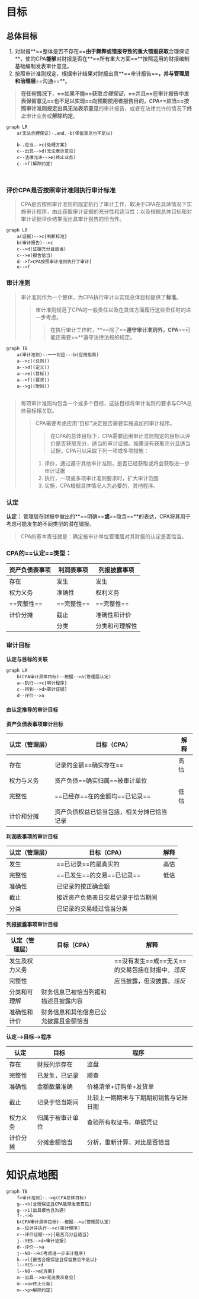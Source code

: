 # 目标

## 总体目标

1. 对财报**==整体是否不存在==**由于舞弊或错报导致的重大错报获取**合理保证**，使的CPA**能够**对财报是否在**==所有重大方面==**按照适用的财报编制基础编制发表审计意见。
2. 按照审计准则规定，根据审计结果对财报出具**==审计报告==**，并与管理层和治理层**==沟通==**。

> **在任何情况下**，**==如果不能==**获取*合理保证*，**==并且==**在审计报告中发表保留意见**==也不足以实现==**向预期使用者报告目的，CPA**==应当==**按照审计准则规定出具**无法表示意见**的审计报告，或者在法律允许的情况下**终止**审计业务或**解除约定**。

```mermaid
graph LR
	a(无法合理保证)-.and.-b(保留意见也不足以)
	
	b-.应当.->c{处理方案}
	c--出具-->d(无法表示意见)
	c--法律允许-->e(终止业务)
	c-->f(解除约定)
	
	
```

### 评价CPA是否按照审计准则执行审计标准

> CPA是否按照审计准则的规定执行了审计工作，取决于CPA在具体情况下实施审计程序，由此获取审计证据的充分性和适当性；以及根据总体目标和对审计证据评价结果而出具审计报告的恰当性。

```mermaid
graph LR
	a(证据)-->c{判断标准}
	b(审计报告)-->c
	c-->d(证据充分且适当)
	c-->e(报告恰当)
	d-->f>CPA按照审计准则执行了审计]
	e-->f
```

### 审计准则

> 审计准则作为一个整体，为CPA执行审计以实现总体目标提供了**标准**。
>
> > 审计准则规范了CPA的一般责任以及在具体方面履行这些责任时的进一步考虑。
> >
> > > 在执行审计工作时，**==除了==**遵守审计准则外，CPA**==可能还需要==**遵守法律法规的规定。

```mermaid
graph TB
	a(审计准则)--一一对应---b(应用指南)
	a-->c((总则))
	a-->d((定义))
	a-->e((目标))
	a-->f((要求))
	a-->g((附则))
	
```

> 每项审计准则均包含一个或多个目标，这些目标将审计准则的要求与CPA总体目标相关联。
>
> > CPA需要考虑应用“目标”决定是否需要实施追加的审计程序。
> >
> > > 在CPA的总体目标下，CPA需要运用审计准则规定的目标以评价是否获取充分，适当的审计证据。如果没有获取充分且适当证据，CPA可以采取下列一项或多项措施：
> >
> > 1. 评价，通过遵守其他审计准则，是否已经获取或将会获取进一步审计证据
> > 2. 执行，一项或多项审计准则要求时，扩大审计范围
> > 3. 实施，CPA根据具体情况人为必要的，其他程序。

### 认定

**认定：** 管理层在财报中做出的**==明确==**或**==隐含==**的表达，CPA将其用于考虑可能发生的不同类型的潜在错报。

> CPA的基本责任就是：确定被审计单位管理层对其财报的认定是否恰当。

### CPA的==认定==类型：

| 资产负债表事项 | 利润表事项   | 列报披露事项  |
| ------- | ------- | ------- |
| 存在      | 发生      | 发生      |
| 权力义务    | 准确性     | 权利义务    |
| ==完整性== | ==完整性== | ==完整性== |
| 计价分摊    | 截止      | 准确性和计价  |
|         | 分类      | 分类和可理解性 |

### 审计目标

**认定与目标的关联**

```mermaid
graph LR
	b(CPA审计具体目标)--根据-->a(管理层认定)
	a--执行-->c{审计程序}
	c--得到-->d>审计证据]
	d--评价-->a
```

#### 由认定推导的审计目标

**资产负债表事项审计目标**

| 认定（管理层） | 目标（CPA）               | 解释   |
| ------- | --------------------- | ---- |
| 存在      | 记录的金额==确实存在==         | 高估   |
| 权力与义务   | 资产负债==确实归属==被审计单位     |      |
| 完整性     | ==已经存==在的金额均==已记录==   | 低估   |
| 计价和分摊   | 资产负债权益已恰当包括，相关分摊已恰当记录 |      |



**利润表事项的审计目标**

| 认定（管理层） | 目标（CPA）           | 解释   |
| ------- | ----------------- | ---- |
| 发生      | ==已记录==的是真实的      | 高估   |
| 完整性     | ==已发生==的交易==已记录== | 低估   |
| 准确性     | 已记录的按正确金额         |      |
| 截止      | 接近资产负债表日交易记录于恰当期间 |      |
| 分类      | 已记录的交易经过恰当分类      |      |



**列报披露事项审计目标**

| 认定（管理层） | 目标（CPA）             | 解释                            |
| ------- | ------------------- | ----------------------------- |
| 发生及权力义务 |                     | ==没有发生==或==无关==的交易包括在财报中，*违反* |
| 完整性     |                     | 应当披露，但没披露，*违反*                |
| 分类和可理解  | 财务信息已被恰当列报和描述且披露内容  |                               |
| 准确性和计价  | 财务信息和其他信息已公允披露且金额恰当 |                               |



**认定——>目标——>程序**

| 认定   | 目标       | 程序                  |
| ---- | -------- | ------------------- |
| 存在   | 财报列示存在   | 监盘                  |
| 完整性  | 已发生，已记录  | 顺查                  |
| 准确性  | 金额数量准确   | 价格清单+订购单+发货单        |
| 截止   | 记录于恰当期间  | 比较上一期期末与下期期初销售与记账日期 |
| 权力义务 | 归属于被审计单位 | 查验所有权证书，单据凭证        |
| 计价分摊 | 分摊金额恰当   | 分析，重新计算，对比是否恰当      |



# 知识点地图

```mermaid
graph TB
	f>审计准则]-.->g(CPA总体目标)
	g-->h(合理保证且CPA能够发表意见)
	g-->i(出具报告且沟通)
	f-.->b
	b(CPA审计具体目标)--根据-->a(管理层认定)
	a--设计并执行-->c(审计程序)
	c--评价证据-->j{是否充分且适当}
	j--YES-->d>审计证据]
	d--评价-->a
	j--NO-->k(考虑进一步审计程序)
	k-->l{是否合理保证且保留意见不足以}
	l--YES-->d
	l--NO-->m{方案}
	m--出具-->n>无法表示意见]
	m-->o>终止业务]
	m-->p>解除约定]
```

